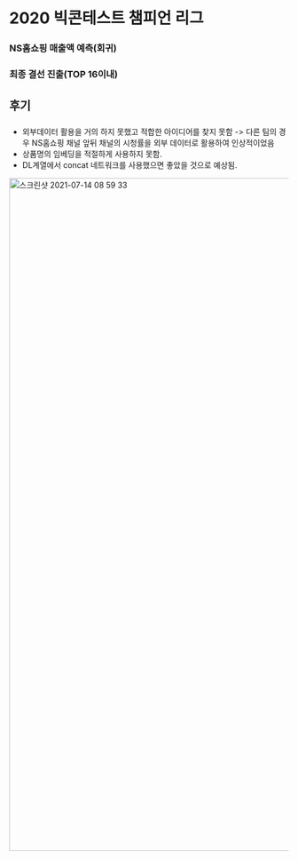 # **2020 빅콘테스트 챔피언 리그**


### NS홈쇼핑 매출액 예측(회귀)
### 최종 결선 진출(TOP 16이내)

## 후기
### 
- 외부데이터 활용을 거의 하지 못했고 적합한 아이디어를 찾지 못함 -> 다른 팀의 경우 NS홈쇼핑 채널 앞뒤 채널의 시청률을 외부 데이터로 활용하여 인상적이었음
- 상품명의 임베딩을 적절하게 사용하지 못함.
- DL계열에서 concat 네트워크를 사용했으면 좋았을 것으로 예상됨.
<img width="1212" alt="스크린샷 2021-07-14 08 59 33" src="https://user-images.githubusercontent.com/49870977/125540291-0cecdcf2-d311-456e-82a6-bd0d7edfd0d4.png">

